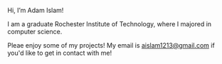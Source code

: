 Hi, I’m Adam Islam!

I am a graduate Rochester Institute of Technology, where I majored in computer science.  

Pleae enjoy some of my projects!
My email is aislam1213@gmail.com if you'd like to get in contact with me!



